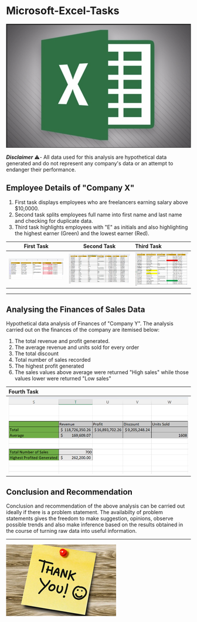 # Microsoft-Excel-Tasks
![](Excel.png)

**_Disclaimer_** ⚠️- All data used for this analysis are hypothetical data generated and do not represent any company's data or an attempt to endanger their performance.
## Employee Details of "Company X"
1. First task displays employees who are freelancers earning salary above $10,0000.
2. Second task splits employees full name into first name and last name and checking for duplicate data.
3. Third task highlights employees with "E" as initials and also highlighting the highest earner (Green) and the lowest earner (Red).


**First Task**          |        **Second Task**                    |                      **Third Task**
:----------------------:|:----------------------------------------:|:------------------------------------
![](Assignment1.png)    | ![](Assignment2.png)                     |![](Assignment3.png)
---------------------------------------------------------------------------------------------------------

## Analysing the Finances of Sales Data 
Hypothetical data analysis of Finances of "Company Y". The analysis carried out on the finances of the company are itemised below:
1. The total revenue and profit generated.
2. The average revenue and units sold for every order
3. The total discount
4. Total number of sales recorded
5. The highest profit generated
6. The sales values above average were returned "High sales" while those values lower were returned "Low sales"

Fourth Task |
:-----------|
![](Assignment4.png)|

## Conclusion and Recommendation
Conclusion and recommendation of the above analysis can be carried out ideally if there is a problem statement. The availabilty of problem statements gives the freedom to make suggestion, opinions, observe possible trends and also make inference based on the results obtained in the course of turning raw data into useful information.

-------------------------------------------------------------------------------------------------------------------------------------------------------------------------
 ![](s300_thank_you_sticky_note.jpg)







